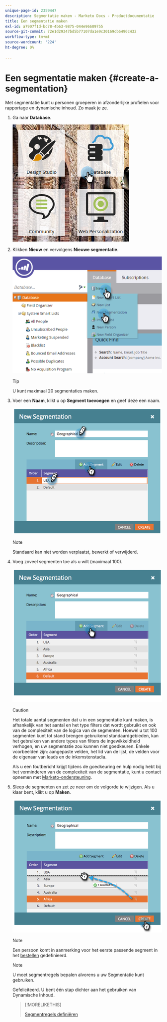 ```yaml
---
unique-page-id: 2359447
description: Segmentatie maken - Marketo Docs - Productdocumentatie
title: Een segmentatie maken
exl-id: a7907f1d-bc78-4b63-9875-044e96609755
source-git-commit: 72e1d29347bd5b77107da1e9c30169cb6490c432
workflow-type: tm+mt
source-wordcount: '224'
ht-degree: 0%

---
```


# Een segmentatie maken {#create-a-segmentation}

Met segmentatie kunt u personen groeperen in afzonderlijke profielen voor rapportage en dynamische inhoud. Zo maak je ze.

1. Ga naar **Database**.

   ![](assets/image2017-3-28-13-3a44-3a54.png)

1. Klikken **Nieuw** en vervolgens **Nieuwe segmentatie**.

   ![](assets/image2017-3-28-13-3a56-3a57.png)

   >[!TIP]
   >
   >U kunt maximaal 20 segmentaties maken.

1. Voer een **Naam**, klikt u op **Segment toevoegen** en geef deze een naam.

   ![](assets/image2014-9-15-10-3a1-3a1.png)

   >[!NOTE]
   >
   >Standaard kan niet worden verplaatst, bewerkt of verwijderd.

1. Voeg zoveel segmenten toe als u wilt (maximaal 100).

   ![](assets/image2014-9-15-10-3a1-3a16.png)

   >[!CAUTION]
   >
   >Het totale aantal segmenten dat u in een segmentatie kunt maken, is afhankelijk van het aantal en het type filters dat wordt gebruikt en ook van de complexiteit van de logica van de segmenten. Hoewel u tot 100 segmenten kunt tot stand brengen gebruikend standaardgebieden, kan het gebruiken van andere types van filters de ingewikkeldheid verhogen, en uw segmentatie zou kunnen niet goedkeuren. Enkele voorbeelden zijn: aangepaste velden, het lid van de lijst, de velden voor de eigenaar van leads en de inkomstenstadia.
   >
   >Als u een foutbericht krijgt tijdens de goedkeuring en hulp nodig hebt bij het verminderen van de complexiteit van de segmentatie, kunt u contact opnemen met [Marketo-ondersteuning](https://nation.marketo.com/t5/Support/ct-p/Support).

1. Sleep de segmenten en zet ze neer om de volgorde te wijzigen. Als u klaar bent, klikt u op **Maken**.

   ![](assets/image2014-9-15-10-3a1-3a30.png)

   >[!NOTE]
   >
   >Een persoon komt in aanmerking voor het eerste passende segment in het [bestellen](/help/marketo/product-docs/personalization/segmentation-and-snippets/segmentation/segmentation-order-priority.md) gedefinieerd.

   >[!NOTE]
   >
   >U moet segmentregels bepalen alvorens u uw Segmentatie kunt gebruiken.

   Gefeliciteerd.  U bent één stap dichter aan het gebruiken van Dynamische Inhoud.

   >[!MORELIKETHIS]
   >
   >[Segmentregels definiëren](/help/marketo/product-docs/personalization/segmentation-and-snippets/segmentation/define-segment-rules.md)
